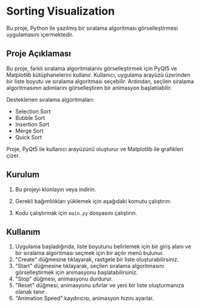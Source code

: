 # Sorting Visualization

Bu proje, Python ile yazılmış bir sıralama algoritması görselleştirmesi uygulamasını içermektedir.

## Proje Açıklaması

Bu proje, farklı sıralama algoritmalarını görselleştirmek için PyQt5 ve Matplotlib kütüphanelerini kullanır. Kullanıcı, uygulama arayüzü üzerinden bir liste boyutu ve sıralama algoritması seçebilir. Ardından, seçilen sıralama algoritmasının adımlarını görselleştiren bir animasyon başlatılabilir.

Desteklenen sıralama algoritmaları:

- Selection Sort
- Bubble Sort
- Insertion Sort
- Merge Sort
- Quick Sort

Proje, PyQt5 ile kullanıcı arayüzünü oluşturur ve Matplotlib ile grafikleri çizer.

## Kurulum

1. Bu projeyi klonlayın veya indirin.
2. Gerekli bağımlılıkları yüklemek için aşağıdaki komutu çalıştırın:

3. Kodu çalıştırmak için `main.py` dosyasını çalıştırın.

## Kullanım

1. Uygulama başladığında, liste boyutunu belirlemek için bir giriş alanı ve bir sıralama algoritması seçmek için bir açılır menü bulunur.
2. "Create" düğmesine tıklayarak, rastgele bir liste oluşturabilirsiniz.
3. "Start" düğmesine tıklayarak, seçilen sıralama algoritmasını görselleştirmek için animasyonu başlatabilirsiniz.
4. "Stop" düğmesi, animasyonu durdurur.
5. "Reset" düğmesi, animasyonu sıfırlar ve yeni bir liste oluşturmanıza olanak tanır.
6. "Animation Speed" kaydırıcısı, animasyon hızını ayarlar.
